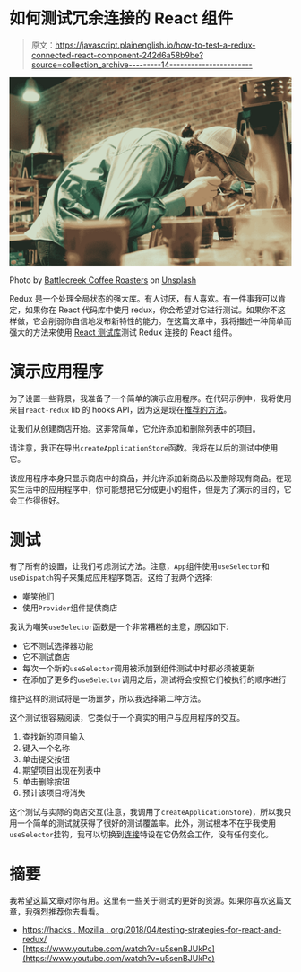 # 如何测试冗余连接的 React 组件

> 原文：<https://javascript.plainenglish.io/how-to-test-a-redux-connected-react-component-242d6a58b9be?source=collection_archive---------14----------------------->

![](img/e75ca0fc7dd3c8770b5e3d2e39c5b4af.png)

Photo by [Battlecreek Coffee Roasters](https://unsplash.com/@battlecreekcoffeeroasters?utm_source=medium&utm_medium=referral) on [Unsplash](https://unsplash.com?utm_source=medium&utm_medium=referral)

Redux 是一个处理全局状态的强大库。有人讨厌，有人喜欢。有一件事我可以肯定，如果你在 React 代码库中使用 redux，你会希望对它进行测试。如果你不这样做，它会削弱你自信地发布新特性的能力。在这篇文章中，我将描述一种简单而强大的方法来使用 [React 测试库](https://testing-library.com/docs/react-testing-library/intro/)测试 Redux 连接的 React 组件。

# 演示应用程序

为了设置一些背景，我准备了一个简单的演示应用程序。在代码示例中，我将使用来自`react-redux` lib 的 hooks API，因为这是现在[推荐的方法](https://react-redux.js.org/api/hooks)。

让我们从创建商店开始。这非常简单，它允许添加和删除列表中的项目。

请注意，我正在导出`createApplicationStore`函数。我将在以后的测试中使用它。

该应用程序本身只显示商店中的商品，并允许添加新商品以及删除现有商品。在现实生活中的应用程序中，你可能想把它分成更小的组件，但是为了演示的目的，它会工作得很好。

# 测试

有了所有的设置，让我们考虑测试方法。注意，`App`组件使用`useSelector`和`useDispatch`钩子来集成应用程序商店。这给了我两个选择:

*   嘲笑他们
*   使用`Provider`组件提供商店

我认为嘲笑`useSelector`函数是一个非常糟糕的主意，原因如下:

*   它不测试选择器功能
*   它不测试商店
*   每次一个新的`useSelector`调用被添加到组件测试中时都必须被更新
*   在添加了更多的`useSelector`调用之后，测试将会按照它们被执行的顺序进行

维护这样的测试将是一场噩梦，所以我选择第二种方法。

这个测试很容易阅读，它类似于一个真实的用户与应用程序的交互。

1.  查找新的项目输入
2.  键入一个名称
3.  单击提交按钮
4.  期望项目出现在列表中
5.  单击删除按钮
6.  预计该项目将消失

这个测试与实际的商店交互(注意，我调用了`createApplicationStore`)，所以我只用一个简单的测试就获得了很好的测试覆盖率。此外，测试根本不在乎我使用`useSelector`挂钩，我可以切换到[连接](https://react-redux.js.org/api/connect)特设在它仍然会工作，没有任何变化。

# 摘要

我希望这篇文章对你有用。这里有一些关于测试的更好的资源。如果你喜欢这篇文章，我强烈推荐你去看看。

*   [https://hacks . Mozilla . org/2018/04/testing-strategies-for-react-and-redux/](https://hacks.mozilla.org/2018/04/testing-strategies-for-react-and-redux/)
*   [https://www.youtube.com/watch?v=u5senBJUkPc](https://www.youtube.com/watch?v=u5senBJUkPc)